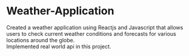 # Weather-Application
Created a weather application using Reactjs and Javascript that allows users to check current weather conditions and forecasts for various locations around the globe.
<br>
Implemented real world api in this project.
